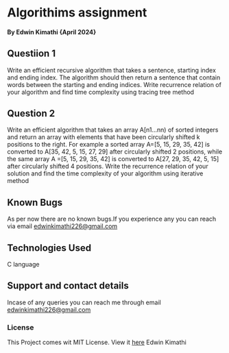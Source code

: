 # Algorithims assignment

#### By **Edwin Kimathi** {April 2024}
## Questiion 1 
Write an efficient recursive algorithm that takes a sentence, starting index and ending index.
The algorithm should then return a sentence that contain words between the starting and ending
indices. Write recurrence relation of your algorithm and find time complexity using tracing tree
method

## Question 2 
Write an efficient algorithm that takes an array A[n1...nn) of sorted integers and return an
array with elements that have been circularly shifted k positions to the right. For example a sorted
array A=[5, 15, 29, 35, 42] is converted to A[35, 42, 5, 15, 27, 29] after circularly shifted 2
positions, while the same array A =[5, 15, 29, 35, 42] is converted to A[27, 29, 35, 42, 5, 15] after
circularly shifted 4 positions. Write the recurrence relation of your solution and find the time
complexity of your algorithm using iterative method

## Known Bugs
 As per now there are no known bugs.If you experience any you can reach via email edwinkimathi226@gmail.com
## Technologies Used
C language
## Support and contact details
Incase of any queries you can reach me through email edwinkimathi226@gmail.com
### License
This Project comes wit MIT License. View it <a href="https://github.com/edwinkim16/Algorithim_assignment/blob/master/License">here</a>
 Edwin Kimathi
  